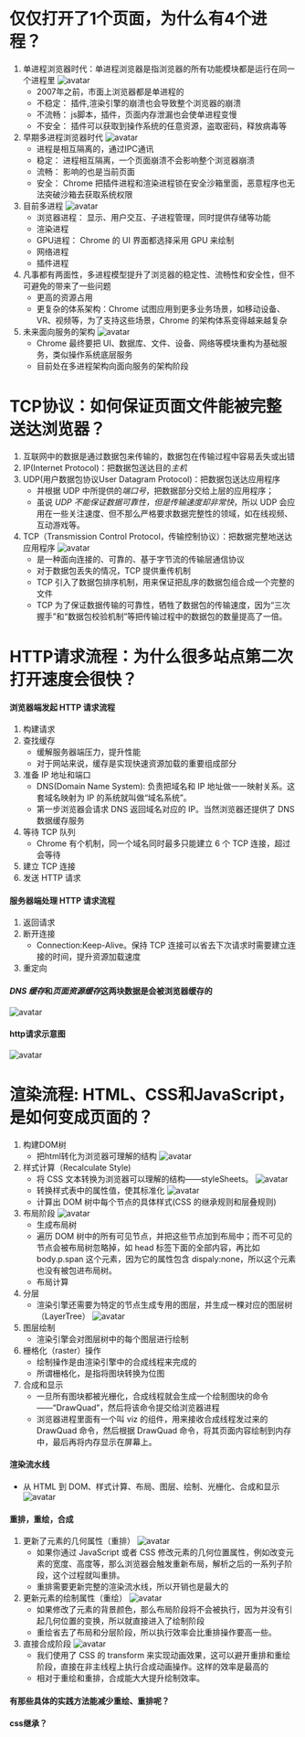 # 仅仅打开了1个页面，为什么有4个进程？
1. 单进程浏览器时代：单进程浏览器是指浏览器的所有功能模块都是运行在同一个进程里
![avatar](../../img/1.png)
   - 2007年之前，市面上浏览器都是单进程的
   - 不稳定： 插件,渲染引擎的崩溃也会导致整个浏览器的崩溃
   - 不流畅： js脚本，插件，页面内存泄漏也会使单进程变慢
   - 不安全： 插件可以获取到操作系统的任意资源，盗取密码，释放病毒等
2. 早期多进程浏览器时代
![avatar](../../img/3.png)  
   - 进程是相互隔离的，通过IPC通讯
   - 稳定： 进程相互隔离，一个页面崩溃不会影响整个浏览器崩溃
   - 流畅： 影响的也是当前页面
   - 安全： Chrome 把插件进程和渲染进程锁在安全沙箱里面，恶意程序也无法突破沙箱去获取系统权限
3. 目前多进程
![avatar](../../img/2.png)
   - 浏览器进程： 显示、用户交互、子进程管理，同时提供存储等功能
   - 渲染进程
   - GPU进程： Chrome 的 UI 界面都选择采用 GPU 来绘制
   - 网络进程
   - 插件进程
4. 凡事都有两面性，多进程模型提升了浏览器的稳定性、流畅性和安全性，但不可避免的带来了一些问题
   - 更高的资源占用
   - 更复杂的体系架构：Chrome 试图应用到更多业务场景，如移动设备、VR、视频等，为了支持这些场景，Chrome 的架构体系变得越来越复杂
5. 未来面向服务的架构
![avatar](../../img/4.png)
   - Chrome 最终要把 UI、数据库、文件、设备、网络等模块重构为基础服务，类似操作系统底层服务
   - 目前处在多进程架构向面向服务的架构阶段

# TCP协议：如何保证页面文件能被完整送达浏览器？
1. 互联网中的数据是通过数据包来传输的，数据包在传输过程中容易丢失或出错
2. IP(Internet Protocol)：把数据包送达目的*主机*
3. UDP(用户数据包协议User Datagram Protocol)：把数据包送达应用程序
   - 并根据 UDP 中所提供的*端口号*，把数据部分交给上层的应用程序；
   - 虽说 *UDP 不能保证数据可靠性，但是传输速度却非常快*，所以 UDP 会应用在一些关注速度、但不那么严格要求数据完整性的领域，如在线视频、互动游戏等。
4. TCP（Transmission Control Protocol，传输控制协议）：把数据完整地送达应用程序
![avatar](../../img/5.png)
   - 是一种面向连接的、可靠的、基于字节流的传输层通信协议
   - 对于数据包丢失的情况，TCP 提供重传机制
   - TCP 引入了数据包排序机制，用来保证把乱序的数据包组合成一个完整的文件
   - TCP 为了保证数据传输的可靠性，牺牲了数据包的传输速度，因为“三次握手”和“数据包校验机制”等把传输过程中的数据包的数量提高了一倍。

# HTTP请求流程：为什么很多站点第二次打开速度会很快？
#### 浏览器端发起 HTTP 请求流程
1. 构建请求
2. 查找缓存
   - 缓解服务器端压力，提升性能
   - 对于网站来说，缓存是实现快速资源加载的重要组成部分
3. 准备 IP 地址和端口
   - DNS(Domain Name System): 负责把域名和 IP 地址做一一映射关系。这套域名映射为 IP 的系统就叫做“域名系统”。
   - 第一步浏览器会请求 DNS 返回域名对应的 IP。当然浏览器还提供了 DNS 数据缓存服务
4. 等待 TCP 队列
   - Chrome 有个机制，同一个域名同时最多只能建立 6 个 TCP 连接，超过会等待
5. 建立 TCP 连接
6. 发送 HTTP 请求

#### 服务器端处理 HTTP 请求流程
1. 返回请求
2. 断开连接
   - Connection:Keep-Alive。保持 TCP 连接可以省去下次请求时需要建立连接的时间，提升资源加载速度
3. 重定向

#### *DNS 缓存*和*页面资源缓存*这两块数据是会被浏览器缓存的
![avatar](../../img/8.png)

#### http请求示意图
![avatar](../../img/7.png)

# 渲染流程: HTML、CSS和JavaScript，是如何变成页面的？
1. 构建DOM树
   - 把html转化为浏览器可理解的结构
![avatar](../../img/dom.png)
2. 样式计算（Recalculate Style)
   - 将 CSS 文本转换为浏览器可以理解的结构——styleSheets。
![avatar](../../img/style-sheets.png)
   - 转换样式表中的属性值，使其标准化
![avatar](../../img/10.png)  
   - 计算出 DOM 树中每个节点的具体样式(CSS 的继承规则和层叠规则)
3. 布局阶段
![avatar](../../img/layout.png)
   - 生成布局树
   - 遍历 DOM 树中的所有可见节点，并把这些节点加到布局中；而不可见的节点会被布局树忽略掉，如 head 标签下面的全部内容，再比如 body.p.span 这个元素，因为它的属性包含 dispaly:none，所以这个元素也没有被包进布局树。
   - 布局计算
4. 分层
   - 渲染引擎还需要为特定的节点生成专用的图层，并生成一棵对应的图层树（LayerTree）
![avatar](../../img/layer.png)
5. 图层绘制
   - 渲染引擎会对图层树中的每个图层进行绘制
6. 栅格化（raster）操作
   - 绘制操作是由渲染引擎中的合成线程来完成的
   - 所谓栅格化，是指将图块转换为位图
7. 合成和显示
   - 一旦所有图块都被光栅化，合成线程就会生成一个绘制图块的命令——“DrawQuad”，然后将该命令提交给浏览器进程
   - 浏览器进程里面有一个叫 viz 的组件，用来接收合成线程发过来的 DrawQuad 命令，然后根据 DrawQuad 命令，将其页面内容绘制到内存中，最后再将内存显示在屏幕上。

#### 渲染流水线
* 从 HTML 到 DOM、样式计算、布局、图层、绘制、光栅化、合成和显示
![avatar](../../img/11.png)

#### 重排，重绘，合成
1. 更新了元素的几何属性（重排）
![avatar](../../img/reflow.png)
   - 如果你通过 JavaScript 或者 CSS 修改元素的几何位置属性，例如改变元素的宽度、高度等，那么浏览器会触发重新布局，解析之后的一系列子阶段，这个过程就叫重排。
   - 重排需要更新完整的渲染流水线，所以开销也是最大的
2. 更新元素的绘制属性（重绘）
![avatar](../../img/repaint.png)
   - 如果修改了元素的背景颜色，那么布局阶段将不会被执行，因为并没有引起几何位置的变换，所以就直接进入了绘制阶段
   - 重绘省去了布局和分层阶段，所以执行效率会比重排操作要高一些。
3. 直接合成阶段
![avatar](../../img/hecheng.png)
   - 我们使用了 CSS 的 transform 来实现动画效果，这可以避开重排和重绘阶段，直接在非主线程上执行合成动画操作。这样的效率是最高的
   - 相对于重绘和重排，合成能大大提升绘制效率。

#### 有那些具体的实践方法能减少重绘、重排呢？
#### css继承？